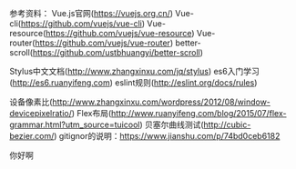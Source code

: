 

参考资料：
Vue.js官网(https://vuejs.org.cn/)
Vue-cli(https://github.com/vuejs/vue-cli)
Vue-resource(https://github.com/vuejs/vue-resource)
Vue-router(https://github.com/vuejs/vue-router)
better-scroll(https://github.com/ustbhuangyi/better-scroll)

Stylus中文文档(http://www.zhangxinxu.com/jq/stylus)
es6入门学习(http://es6.ruanyifeng.com)
eslint规则(http://eslint.org/docs/rules)

设备像素比(http://www.zhangxinxu.com/wordpress/2012/08/window-devicepixelratio/)
Flex布局(http://www.ruanyifeng.com/blog/2015/07/flex-grammar.html?utm_source=tuicool)
贝塞尔曲线测试(http://cubic-bezier.com/)
gitignor的说明：https://www.jianshu.com/p/74bd0ceb6182

你好啊